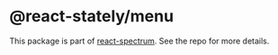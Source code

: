 # @react-stately/menu

This package is part of [react-spectrum](https://github.com/watheia/spectrum). See the repo for more details.
